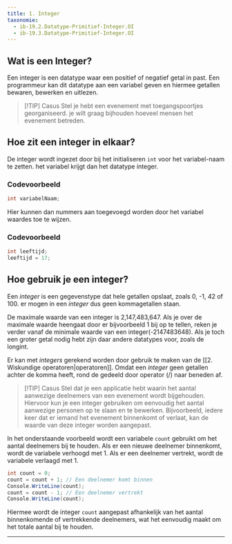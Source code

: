 ```yaml
---
title: 1. Integer
taxonomie:
  - ib-19.2.Datatype-Primitief-Integer.OI
  - ib-19.3.Datatype-Primitief-Integer.OI
---
```


## Wat is een Integer?
Een integer is een datatype waar een positief of negatief getal in past. Een programmeur kan dit datatype aan een variabel geven en hiermee getallen bewaren, bewerken en uitlezen.

> [!TIP] Casus
> Stel je hebt een evenement met toegangspoortjes georganiseerd. je wilt graag bijhouden hoeveel mensen het evenement betreden.  
## Hoe zit een integer in elkaar?
De integer wordt ingezet door bij het initialiseren `int` voor het variabel-naam te zetten. het variabel krijgt dan het datatype integer.

### Codevoorbeeld
```C#
int variabelNaam;
```

Hier kunnen dan nummers aan toegevoegd worden door het variabel waardes toe te wijzen.

### Codevoorbeeld
```C#
int leeftijd;
leeftijd = 17;
```
## Hoe gebruik je een integer?
Een _integer_ is een gegevenstype dat hele getallen opslaat, zoals 0, -1, 42 of 100. er mogen in een _integer_ dus geen kommagetallen staan. 

De maximale waarde van een integer is 2,147,483,647. Als je over de maximale waarde heengaat door er bijvoorbeeld 1 bij op te tellen, reken je verder vanaf de minimale waarde van een integer(-2147483648). Als je toch een groter getal nodig hebt zijn daar andere datatypes voor, zoals de longint.

Er kan met _integers_ gerekend worden door gebruik te maken van de [[2. Wiskundige operatoren|operatoren]].  Omdat een _integer_ geen getallen achter de komma heeft, rond de gedeeld door operator (/) naar beneden af.


> [!TIP] Casus
Stel dat je een applicatie hebt waarin het aantal aanwezige deelnemers van een evenement wordt bijgehouden. Hiervoor kun je een integer gebruiken om eenvoudig het aantal aanwezige personen op te slaan en te bewerken. Bijvoorbeeld, iedere keer dat er iemand het evenement binnenkomt of verlaat, kan de waarde van deze integer worden aangepast.

In het onderstaande voorbeeld wordt een variabele `count` gebruikt om het aantal deelnemers bij te houden. Als er een nieuwe deelnemer binnenkomt, wordt de variabele verhoogd met 1. Als er een deelnemer vertrekt, wordt de variabele verlaagd met 1.

```C#
int count = 0; 
count = count + 1; // Een deelnemer komt binnen 
Console.WriteLine(count); 
count = count - 1; // Een deelnemer vertrekt 
Console.WriteLine(count);
```
Hiermee wordt de integer `count` aangepast afhankelijk van het aantal binnenkomende of vertrekkende deelnemers, wat het eenvoudig maakt om het totale aantal bij te houden.


---
